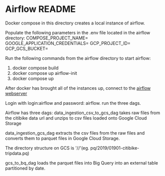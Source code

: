 # Airflow README

Docker compose in this directory creates a local instance of airflow.

Populate the following parameters in the .env file located in the airflow directory:
COMPOSE_PROJECT_NAME=<A Project Name>
GOOGLE_APPLICATION_CREDENTIALS=<Google credentials json file location>
GCP_PROJECT_ID=<Google Project ID>
GCP_GCS_BUCKET=<Location of GCS Bucket to store files>

Run the following commands from the airflow directory to start airflow:

1. docker compose build
2. docker compose up airflow-init
3. docker compose up

After docker has brought all of the instances up, connect to the 
[airflow webserver](http://localhost:8080)

Login with login:airflow and password: airflow.
run the three dags.

Airflow has three dags:
data_ingestion_csv_to_gcs_dag takes raw files from the citibike data url and unzips to csv files loaded onto Google Cloud Storage

data_ingestion_gcs_dag extracts the csv files from the raw files and converts them to parquet files in Google Cloud Storage.

The directory structure on GCS is '<fileformat>/<YEAR>/<filename>'(eg. pq/2019/01901-citibike-tripdata.pq)

gcs_to_bq_dag loads the parquet files into Big Query into an external table partitioned by date.
